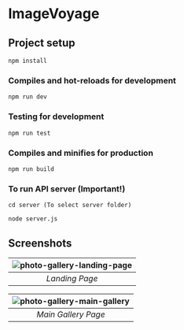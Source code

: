 # ImageVoyage

## Project setup

```
npm install
```

### Compiles and hot-reloads for development
```
npm run dev
```

### Testing for development
```
npm run test
```

### Compiles and minifies for production
```
npm run build
```

### To run API server (Important!)
```
cd server (To select server folder)

node server.js
```

## Screenshots

| ![photo-gallery-landing-page](https://github.com/bryanjiang117/Photo-Gallery/assets/66335098/38004352-fc32-4341-901c-d3aae9357350) | 
|:--:| 
|*Landing Page*|

| ![photo-gallery-main-gallery](https://github.com/bryanjiang117/Photo-Gallery/assets/66335098/aba18089-13ba-4e36-8328-451ad14e130a) | 
|:--:| 
|*Main Gallery Page*|
